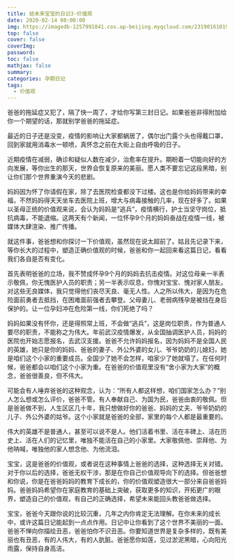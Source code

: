```yaml
---
title: 给未来宝宝的日记3-价值观
date: 2020-02-14 08:00:00
img: https://imagedb-1257991841.cos.ap-beijing.myqcloud.com/231901610192745_.pic.jpg
top: false
cover: false
coverImg: 
password: 
toc: false
mathjax: false
summary: 
categories: 孕期日记
tags:
  - 价值观
---
```


爸爸的拖延症又犯了，隔了快一周了，才给你写第三封日记。如果爸爸非得附加给你一个期望的话，那就别学爸爸的拖延症。

最近的日子还是没变，疫情的影响让大家都蜗居了，偶尔出门露个头也得戴口罩，回到家就用消毒水一顿喷，真怀念之前在大街上自由呼吸的日子。

近期疫情在减弱，确诊和疑似人数在减少，治愈率在提升。期盼着一切能向好的方向发展，等你出生的那天，世界会恢复原来的美丽。愿人类不要忘记这段黑暗，别让你们那个世界重演今天的悲剧。

妈妈因为怀了你请假在家，除了去医院检查都没下过楼。这也是你给妈妈带来的幸福，不然妈妈得天天坐车去医院上班，增大与病毒接触的几率，现在好多了。如果以圣母正统的价值观来说，会认为妈妈是“逃兵”，疫情横行，护士当坚守岗位，抵抗病毒，不能退缩。这两天有个新闻，一位怀孕9个月的妈妈奋战在疫情一线，被媒体大肆渲染、推广传播。

就这件事，爸爸想和你探讨一下价值观，虽然现在说太超前了。姑且先记录下来，等你长大的过程中，塑造正确价值观的时候，爸爸和你一起回来看这篇日记，看看我们各自是否有变化。

首先表明爸爸的立场，我不赞成怀孕9个月的妈妈去抗击疫情。对这位母亲一半表示敬佩，你无愧医护人员的职责；另一半表示叹息，你愧对宝宝、愧对家人朋友。对这些无良媒体，我只觉得他们丧尽天良、毫无人性。人之所以伟大，是因为在危险面前勇者去抵挡，在困难面前强者去攀登。父母妻儿、老弱病残孕是被挡在身后保护的。让一位孕妇冲在危险第一线，你们死绝了吗？

妈妈如果没有怀你，还是得照常上班，不会做“逃兵”，这是岗位职责，作为普通人要尽的职责，不能称之为伟大。年前武汉疫情爆发，从全国抽调医护人员，妈妈的医院也开始志愿报名，去武汉支援。爸爸不允许妈妈报名，因为妈妈不是全国人民的英雄，她只是你的妈妈、爸爸的妻子、外公外婆的女儿、爷爷奶奶的儿媳妇，她是咱们这个小家的重要成员。全国少了她不会怎样，咱家少了她就塌了。在任何时候，爸爸都会以咱们这个小家为重。在爸爸的价值观里没有“舍小家为大家”的概念，爸爸很善良，但不伟大。

可能会有人唾弃爸爸的这种观念，认为：“所有人都这样想，咱们国家怎么办？”别人怎么想或怎么评价，爸爸不管。有人奉献自己、为国为民，爸爸由衷的敬佩。但是爸爸做不到，人生区区几十年，我只想做好你的爸爸、妈妈的丈夫、爷爷奶奶的儿子、外公外婆的姑爷。这个小家就是爸爸的全部，家里的每个人都是最重要的。

伟大的英雄不是普通人，甚至可以说不是人。他们活着书里、活在丰碑上、活在历史上、活在人们的记忆里，唯独不能活在自己的小家里。大家敬佩他、崇拜他、为他呐喊，唯独他的家人想念他、为他流泪。

宝宝，这是爸爸的价值观，或者说在这种事情上爸爸的选择，这种选择无关对错。对于你以后的选择，爸爸无权干涉，那是在你自己价值观导向下的选择。但爸爸想和你说，你是在爸爸妈妈的教育下成长的，你的价值观塑造很大一部分来自爸爸妈妈。爸爸妈妈希望你在家庭教育的基础上突破，获取更多的知识，开拓更广的眼界，塑造自己的价值观，有自己的正确选择，希望未来能回头教爸爸做选择。

宝宝，爸爸今天跟你说的比较沉重，几年之内你肯定无法理解。在你未来的成长中，或许这篇日记能起到一点点作用。日记中让你看到了这个世界不美丽的一面。爸爸不惮向你描绘丑恶，爸爸怕你不识丑恶。你要知道世界是复杂多样的，既有美丽也有丑恶，有的人伟大，有的人肮脏。爸爸愿你如莲，见过淤泥黑暗，心向阳光雨露，保持自身高洁。